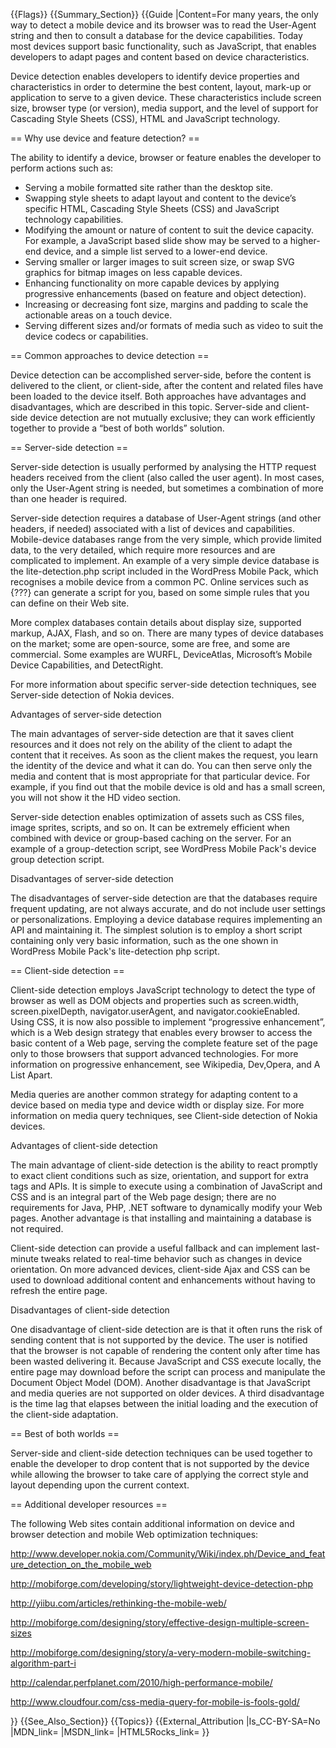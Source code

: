 {{Flags}}
{{Summary_Section}}
{{Guide
|Content=For many years, the only way to detect a mobile device and its browser was to read the User-Agent string and then to consult a database for the device capabilities. Today most devices support basic functionality, such as JavaScript, that enables developers to adapt pages and content based on device characteristics.

Device detection enables developers to identify device properties and characteristics in order to determine the best content, layout, mark-up or application to serve to a given device. These characteristics include screen size, browser type (or version), media support, and the level of support for Cascading Style Sheets (CSS), HTML and JavaScript technology.

== Why use device and feature detection? ==

The ability to identify a device, browser or feature enables the developer to perform actions such as:

* Serving a mobile formatted site rather than the desktop site.
* Swapping style sheets to adapt layout and content to the device’s specific HTML, Cascading Style Sheets (CSS) and JavaScript technology capabilities.
* Modifying the amount or nature of content to suit the device capacity. For example, a JavaScript based slide show may be served to a higher-end device, and a simple list served to a lower-end device.
* Serving smaller or larger images to suit screen size, or swap SVG graphics for bitmap images on less capable devices.
* Enhancing functionality on more capable devices by applying progressive enhancements (based on feature and object detection).
* Increasing or decreasing font size, margins and padding to scale the actionable areas on a touch device.
* Serving different sizes and/or formats of media such as video to suit the device codecs or capabilities.

== Common approaches to device detection ==

Device detection can be accomplished server-side, before the content is delivered to the client, or client-side, after the content and related files have been loaded to the device itself. Both approaches have advantages and disadvantages, which are described in this topic. Server-side and client-side device detection are not mutually exclusive; they can work efficiently together to provide a “best of both worlds” solution.

== Server-side detection ==

Server-side detection is usually performed by analysing the HTTP request headers received from the client (also called the user agent). In most cases, only the User-Agent string is needed, but sometimes a combination of more than one header is required.

Server-side detection requires a database of User-Agent strings (and other headers, if needed) associated with a list of devices and capabilities. Mobile-device databases range from the very simple, which provide limited data, to the very detailed, which require more resources and are complicated to implement. An example of a very simple device database is the lite-detection.php script included in the WordPress Mobile Pack, which recognises a mobile device from a common PC. Online services such as {???} can generate a script for you, based on some simple rules that you can define on their Web site.

More complex databases contain details about display size, supported markup, AJAX, Flash, and so on. There are many types of device databases on the market; some are open-source, some are free, and some are commercial. Some examples are WURFL, DeviceAtlas, Microsoft’s Mobile Device Capabilities, and DetectRight.

For more information about specific server-side detection techniques, see Server-side detection of Nokia devices.

Advantages of server-side detection

The main advantages of server-side detection are that it saves client resources and it does not rely on the ability of the client to adapt the content that it receives. As soon as the client makes the request, you learn the identity of the device and what it can do. You can then serve only the media and content that is most appropriate for that particular device. For example, if you find out that the mobile device is old and has a small screen, you will not show it the HD video section.

Server-side detection enables optimization of assets such as CSS files, image sprites, scripts, and so on. It can be extremely efficient when combined with device or group-based caching on the server. For an example of a group-detection script, see WordPress Mobile Pack's device group detection script.

Disadvantages of server-side detection

The disadvantages of server-side detection are that the databases require frequent updating, are not always accurate, and do not include user settings or personalizations. Employing a device database requires implementing an API and maintaining it. The simplest solution is to employ a short script containing only very basic information, such as the one shown in WordPress Mobile Pack's lite-detection php script.

== Client-side detection ==

Client-side detection employs JavaScript technology to detect the type of browser as well as DOM objects and properties such as screen.width, screen.pixelDepth, navigator.userAgent, and navigator.cookieEnabled. Using CSS, it is now also possible to implement “progressive enhancement”, which is a Web design strategy that enables every browser to access the basic content of a Web page, serving the complete feature set of the page only to those browsers that support advanced technologies. For more information on progressive enhancement, see Wikipedia, Dev,Opera, and A List Apart.

Media queries are another common strategy for adapting content to a device based on media type and device width or display size. For more information on media query techniques, see Client-side detection of Nokia devices.

Advantages of client-side detection

The main advantage of client-side detection is the ability to react promptly to exact client conditions such as size, orientation, and support for extra tags and APIs. It is simple to execute using a combination of JavaScript and CSS and is an integral part of the Web page design; there are no requirements for Java, PHP, .NET software to dynamically modify your Web pages. Another advantage is that installing and maintaining a database is not required.

Client-side detection can provide a useful fallback and can implement last-minute tweaks related to real-time behavior such as changes in device orientation. On more advanced devices, client-side Ajax and CSS can be used to download additional content and enhancements without having to refresh the entire page.

Disadvantages of client-side detection

One disadvantage of client-side detection are is that it often runs the risk of sending content that is not supported by the device. The user is notified that the browser is not capable of rendering the content only after time has been wasted delivering it. Because JavaScript and CSS execute locally, the entire page may download before the script can process and manipulate the Document Object Model (DOM). Another disadvantage is that JavaScript and media queries are not supported on older devices. A third disadvantage is the time lag that elapses between the initial loading and the execution of the client-side adaptation.

== Best of both worlds ==

Server-side and client-side detection techniques can be used together to enable the developer to drop content that is not supported by the device while allowing the browser to take care of applying the correct style and layout depending upon the current context.

== Additional developer resources ==

The following Web sites contain additional information on device and browser detection and mobile Web optimization techniques:

http://www.developer.nokia.com/Community/Wiki/index.ph/Device_and_feature_detection_on_the_mobile_web

http://mobiforge.com/developing/story/lightweight-device-detection-php

http://yiibu.com/articles/rethinking-the-mobile-web/

http://mobiforge.com/designing/story/effective-design-multiple-screen-sizes

http://mobiforge.com/designing/story/a-very-modern-mobile-switching-algorithm-part-i

http://calendar.perfplanet.com/2010/high-performance-mobile/

http://www.cloudfour.com/css-media-query-for-mobile-is-fools-gold/


}}
{{See_Also_Section}}
{{Topics}}
{{External_Attribution
|Is_CC-BY-SA=No
|MDN_link=
|MSDN_link=
|HTML5Rocks_link=
}}